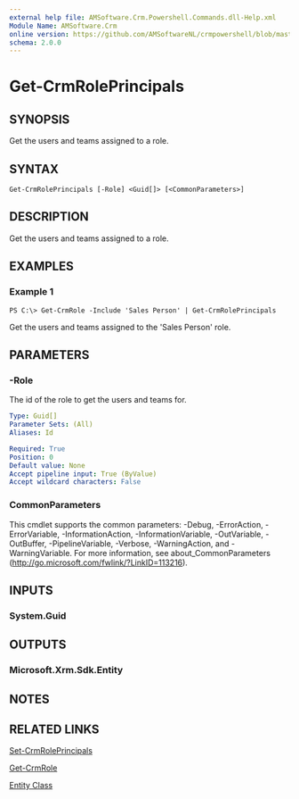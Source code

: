 ```yaml
---
external help file: AMSoftware.Crm.Powershell.Commands.dll-Help.xml
Module Name: AMSoftware.Crm
online version: https://github.com/AMSoftwareNL/crmpowershell/blob/master/docs/Get-CrmRolePrincipals.md
schema: 2.0.0
---
```


# Get-CrmRolePrincipals

## SYNOPSIS
Get the users and teams assigned to a role.

## SYNTAX

```
Get-CrmRolePrincipals [-Role] <Guid[]> [<CommonParameters>]
```

## DESCRIPTION
Get the users and teams assigned to a role.

## EXAMPLES

### Example 1
```
PS C:\> Get-CrmRole -Include 'Sales Person' | Get-CrmRolePrincipals
```

Get the users and teams assigned to the 'Sales Person' role.

## PARAMETERS

### -Role
The id of the role to get the users and teams for.

```yaml
Type: Guid[]
Parameter Sets: (All)
Aliases: Id

Required: True
Position: 0
Default value: None
Accept pipeline input: True (ByValue)
Accept wildcard characters: False
```

### CommonParameters
This cmdlet supports the common parameters: -Debug, -ErrorAction, -ErrorVariable, -InformationAction, -InformationVariable, -OutVariable, -OutBuffer, -PipelineVariable, -Verbose, -WarningAction, and -WarningVariable. For more information, see about_CommonParameters (http://go.microsoft.com/fwlink/?LinkID=113216).

## INPUTS

### System.Guid
## OUTPUTS

### Microsoft.Xrm.Sdk.Entity
## NOTES

## RELATED LINKS

[Set-CrmRolePrincipals](Set-CrmRolePrincipals.md)

[Get-CrmRole](Get-CrmRole.md)

[Entity Class](https://msdn.microsoft.com/library/microsoft.xrm.sdk.entity.aspx)
